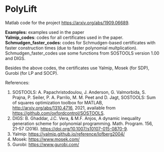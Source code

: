 # PolyLift
Matlab code for the project https://arxiv.org/abs/1909.06689. 

**Examples:** examples used in the paper <br />
**Yalmip_codes**: codes for all certificates used in the paper. <br />
**Schmudgen_faster_codes:** codes for Schmudgen-based certificates with faster construction times (due to faster polynomial multplication). Schmudgen_faster_codes use some functions from SOSTOOLS version 1.00 and DIGS. <br />

Besides the above codes, the certificates use Yalmip, Mosek (for SDP), Gurobi (for LP and SOCP).  

References:
1.  SOSTOOLS: A. Papachristodoulou, J. Anderson, G. Valmorbida, S. Prajna, P. Seiler, P. A. Parrilo, M. M. Peet and D. Jagt, SOSTOOLS: Sum of squares optimization toolbox for MATLAB, http://arxiv.org/abs/1310.4716, 2021, available from https://github.com/oxfordcontrol/SOSTOOLS.
2. DIGS: B. Ghaddar, J.C. Vera, & M.F. Anjos, A dynamic inequality generation scheme for polynomial programming. Math. Program. 156, 21–57 (2016). https://doi.org/10.1007/s10107-015-0870-9.
3.  Yalmip: https://yalmip.github.io/reference/lofberg2004/
4.  Mosek: https://www.mosek.com/
5.  Gurobi: https://www.gurobi.com/
